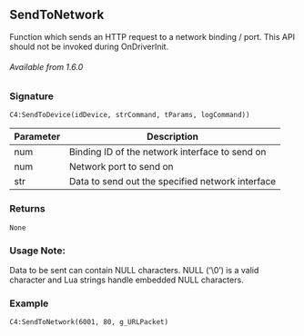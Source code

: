 ## SendToNetwork

Function which sends an HTTP request to a network binding / port. This API should not be invoked during OnDriverInit.

###### Available from 1.6.0


### Signature

`C4:SendToDevice(idDevice, strCommand, tParams, logCommand))`


| Parameter | Description |
| --- | --- |
| num | Binding ID of the network interface to send on |
| num | Network port to send on |
| str | Data to send out the specified network interface |


### Returns

`None`


### Usage Note:

Data to be sent can contain NULL characters. NULL (‘\0’) is a valid character and Lua strings handle embedded NULL characters. 


### Example

`C4:SendToNetwork(6001, 80, g_URLPacket)`